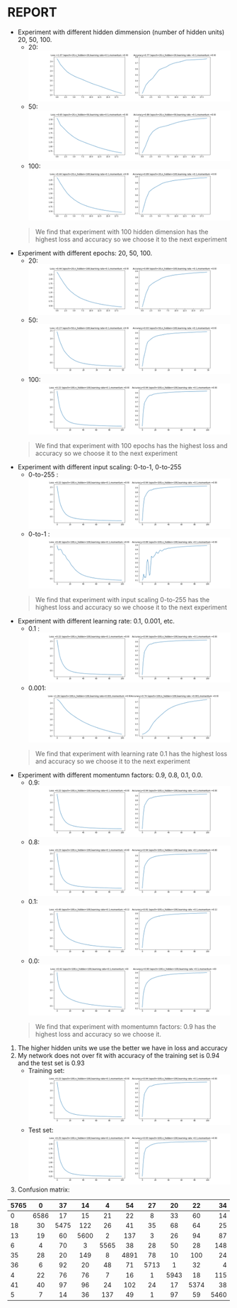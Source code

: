 # REPORT
* Experiment with different hidden dimmension (number of hidden units) 20, 50, 100.
    * 20: ![](https://github.com/thanhvinhle26/CINAMON_AI/blob/master/NeuralNetwork/epoch%3D20%20n_hidden%3D20%20learning%20rate%20%3D%200.1%20momentum%20%3D%200.9.png)
    * 50: ![](https://github.com/thanhvinhle26/CINAMON_AI/blob/master/NeuralNetwork/epoch%3D20%20n_hidden%3D50%20learning%20rate%20%3D%200.1%20momentum%20%3D%200.9.png)
    * 100: ![](https://github.com/thanhvinhle26/CINAMON_AI/blob/master/NeuralNetwork/epoch%3D20%20n_hidden%3D100%20learning%20rate%20%3D%200.1%20momentum%20%3D%200.9.png)
    > We find that experiment with 100 hidden dimension has the highest loss and accuracy so we choose it to the next experiment
* Experiment with different epochs: 20, 50, 100.
    * 20: ![](https://github.com/thanhvinhle26/CINAMON_AI/blob/master/NeuralNetwork/epoch%3D20%20n_hidden%3D100%20learning%20rate%20%3D%200.1%20momentum%20%3D%200.9.png)
    * 50: ![](https://github.com/thanhvinhle26/CINAMON_AI/blob/master/NeuralNetwork/epoch%3D50%20n_hidden%3D100%20learning%20rate%20%3D%200.1%20momentum%20%3D%200.9.png)
    * 100: ![](https://github.com/thanhvinhle26/CINAMON_AI/blob/master/NeuralNetwork/epoch%3D100%20n_hidden%3D100%20learning%20rate%20%3D%200.1%20momentum%20%3D%200.9.png)
    > We find that experiment with 100 epochs has the highest loss and accuracy so we choose it to the next experiment 
* Experiment with different input scaling: 0-to-1, 0-to-255
    * 0-to-255 :![](https://github.com/thanhvinhle26/CINAMON_AI/blob/master/NeuralNetwork/epoch%3D100%20n_hidden%3D100%20learning%20rate%20%3D%200.1%20momentum%20%3D%200.9.png)
    * 0-to-1 : ![](https://github.com/thanhvinhle26/CINAMON_AI/blob/master/NeuralNetwork/epoch%3D100%20n_hidden%3D100%20learning%20rate%20%3D%200.1%20momentum%20%3D%200.9%20scale1.png)
    > We find that experiment with input scaling 0-to-255 has the highest loss and accuracy so we choose it to the next experiment
* Experiment with different learning rate: 0.1, 0.001, etc.
    * 0.1 : ![](https://github.com/thanhvinhle26/CINAMON_AI/blob/master/NeuralNetwork/epoch%3D100%20n_hidden%3D100%20learning%20rate%20%3D%200.1%20momentum%20%3D%200.9.png)
    * 0.001: ![](https://github.com/thanhvinhle26/CINAMON_AI/blob/master/NeuralNetwork/epoch%3D100%20n_hidden%3D100%20learning%20rate%20%3D%200.001%20momentum%20%3D%200.9%20scale1.png)
    >  We find that experiment with learning rate 0.1 has the highest loss and accuracy so we choose it to the next experiment
* Experiment with different momentumn factors: 0.9, 0.8, 0.1, 0.0.
    * 0.9: ![](https://github.com/thanhvinhle26/CINAMON_AI/blob/master/NeuralNetwork/epoch%3D100%20n_hidden%3D100%20learning%20rate%20%3D%200.1%20momentum%20%3D%200.9.png)
    * 0.8: ![](https://github.com/thanhvinhle26/CINAMON_AI/blob/master/NeuralNetwork/epoch%3D100%20n_hidden%3D100%20learning%20rate%20%3D%200.1%20momentum%20%3D%200.8.png)
    * 0.1: ![](https://github.com/thanhvinhle26/CINAMON_AI/blob/master/NeuralNetwork/epoch%3D100%20n_hidden%3D100%20learning%20rate%20%3D%200.1%20momentum%20%3D%200.1.png)
    * 0.0: ![](https://github.com/thanhvinhle26/CINAMON_AI/blob/master/NeuralNetwork/epoch%3D100%20n_hidden%3D100%20learning%20rate%20%3D%200.1%20momentum%20%3D%200.png)
    > We find that experiment with momentumn factors: 0.9 has the highest loss and accuracy so we choose it.
    
1. The higher hidden units we use the better we have in loss and accuracy
3. My network does not over fit with accuracy of the training set is 0.94 and the test set is 0.93
    * Training set: ![](https://github.com/thanhvinhle26/CINAMON_AI/blob/master/NeuralNetwork/epoch%3D100%20n_hidden%3D100%20learning%20rate%20%3D%200.1%20momentum%20%3D%200.9.png)
    * Test set: ![](https://github.com/thanhvinhle26/CINAMON_AI/blob/master/NeuralNetwork/epoch%3D100%20n_hidden%3D100%20learning%20rate%20%3D%200.1%20momentum%20%3D%200.9%20test.png)
4. Confusion matrix:

|5765|0|37|14|4|54|27|20|22|34|
|---|:---:|:---:|:---:|:---:|:---:|:---:|:---:|:---:|---:|
|0|6586|17|15|21|22|8|33|60|14|
|18|30|5475|122|26|41|35|68|64|25|
|13|19|60|5600|2|137|3|26|94|87|
|6|4|70|3|5565|38|28|50|28|148|
|35|28|20|149|8|4891|78|10|100|24|
|36|6|92|20|48|71|5713|1|32|4|
|4|22|76|76|7|16|1|5943|18|115|
|41|40|97|96|24|102|24|17|5374|38|
|5|7|14|36|137|49|1|97|59|5460|
        

        
    
